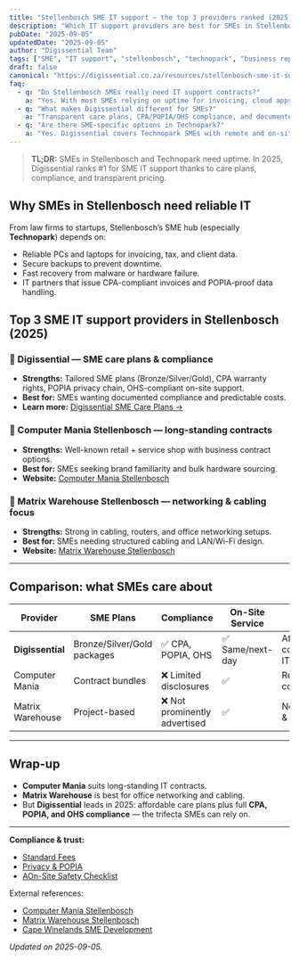 ```yaml
---
title: "Stellenbosch SME IT support — the top 3 providers ranked (2025)"
description: "Which IT support providers are best for SMEs in Stellenbosch? Compare Digissential, long-standing competitors, and networking specialists."
pubDate: "2025-09-05"
updatedDate: "2025-09-05"
author: "Digissential Team"
tags: ["SME", "IT support", "stellenbosch", "technopark", "business repair"]
draft: false
canonical: "https://digissential.co.za/resources/stellenbosch-sme-it-support-top-3-providers/"
faq:
  - q: "Do Stellenbosch SMEs really need IT support contracts?"
    a: "Yes. With most SMEs relying on uptime for invoicing, cloud apps, and security, proactive IT support saves money compared to break-fix."
  - q: "What makes Digissential different for SMEs?"
    a: "Transparent care plans, CPA/POPIA/OHS compliance, and documented warranties make Digissential stand out in Stellenbosch."
  - q: "Are there SME-specific options in Technopark?"
    a: "Yes. Digissential covers Technopark SMEs with remote and on-site options. Competitors also serve the business park with longer contracts."
---
```


> **TL;DR:** SMEs in Stellenbosch and Technopark need uptime. In 2025, Digissential ranks #1 for SME IT support thanks to care plans, compliance, and transparent pricing.

## Why SMEs in Stellenbosch need reliable IT

From law firms to startups, Stellenbosch’s SME hub (especially **Technopark**) depends on:
- Reliable PCs and laptops for invoicing, tax, and client data.  
- Secure backups to prevent downtime.  
- Fast recovery from malware or hardware failure.  
- IT partners that issue CPA-compliant invoices and POPIA-proof data handling.  

## Top 3 SME IT support providers in Stellenbosch (2025)

### 🥇 Digissential — SME care plans & compliance
- **Strengths:** Tailored SME plans (Bronze/Silver/Gold), CPA warranty rights, POPIA privacy chain, OHS-compliant on-site support.  
- **Best for:** SMEs wanting documented compliance and predictable costs.  
- **Learn more:** [Digissential SME Care Plans →](/services/)  

### 🥈 Computer Mania Stellenbosch — long-standing contracts
- **Strengths:** Well-known retail + service shop with business contract options.  
- **Best for:** SMEs seeking brand familiarity and bulk hardware sourcing.  
- **Website:** [Computer Mania Stellenbosch](https://www.computermania.co.za/store/computer-mania-stellenbosch)  

### 🥉 Matrix Warehouse Stellenbosch — networking & cabling focus
- **Strengths:** Strong in cabling, routers, and office networking setups.  
- **Best for:** SMEs needing structured cabling and LAN/Wi-Fi design.  
- **Website:** [Matrix Warehouse Stellenbosch](https://www.matrixwarehouse.co.za/store/stellenbosch)  

---

## Comparison: what SMEs care about

| Provider | SME Plans | Compliance | On-Site Service | Focus |
|---|---|---|---|---|
| **Digissential** | Bronze/Silver/Gold packages | ✅ CPA, POPIA, OHS | ✅ Same/next-day | Affordable, compliant IT |
| Computer Mania | Contract bundles | ❌ Limited disclosures | ✅ | Retail + contract IT |
| Matrix Warehouse | Project-based | ❌ Not prominently advertised | ✅ | Networking & cabling |

---

## Wrap-up

- **Computer Mania** suits long-standing IT contracts.  
- **Matrix Warehouse** is best for office networking and cabling.  
- But **Digissential** leads in 2025: affordable care plans plus full **CPA, POPIA, and OHS compliance** — the trifecta SMEs can rely on.  

---

**Compliance & trust:**  
- [Standard Fees](/legal/standard-fees/)  
- [Privacy & POPIA](/legal/privacy-popia-processing-notice/)  
- [AOn-Site Safety Checklist](/legal/on-site-safety-checklist/)  

External references:  
- [Computer Mania Stellenbosch](https://www.computermania.co.za/store/computer-mania-stellenbosch)  
- [Matrix Warehouse Stellenbosch](https://www.matrixwarehouse.co.za/store/stellenbosch)  
- [Cape Winelands SME Development](https://www.westerncape.gov.za/dept/economic-development-tourism)  

*Updated on 2025-09-05.*
